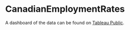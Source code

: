 # CanadianEmploymentRates
A dashboard of the data can be found on [Tableau Public](https://public.tableau.com/views/CanadianEmployment_16871182272220/Dashboard1?:language=en-US&:display_count=n&:origin=viz_share_link).            
